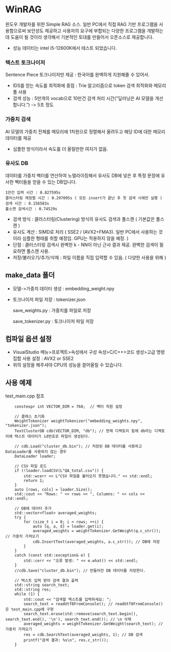 # WinRAG
 윈도우 개발자를 위한 Simple RAG 소스. 일반 PC에서 직접 RAG 기반 프로그램을 사용함으로써 보안성도 제공하고 사용자의 요구에 부합되는 다양한 프로그램을 개발하는데 도움이 될 것이라 생각해서 기본적인 토대를 만들어서 오픈소스로 제공합니다.

* 성능 데이터는 intel i5-12600K에서 테스트 되었습니다.

### 텍스트 토크나이저
Sentence Piece 토크나이저만 제공 : 한국어를 완벽하게 지원해줄 수 있어서. 
- IDS를 얻는 속도를 최적화에 중점 : Trie 알고리즘으로 token 검색 최적화와 메모리풀 사용
- 검색 성능 : 5만개의 vocab으로 10만건 검색 처리 시간("딮러닝은 AI 모델을 개선합니다.") -> 5초 정도

### 가중치 검색
AI 모델의 가중치 전체를 메모리에 1차원으로 정렬해서 올려두고 해당 ID에 대한 메모리 데이터를 제공
- 심플한 방식이라서 속도를 더 올릴만한 여지가 없음.

### 유사도 DB
데이터를 가중치 벡터를 연산하여 노멀라이징해서 유사도 DB에 넣은 후 특정 문장에 유사한 벡터들을 얻을 수 있는 DB입니다. 
```
1만건 입력 시간 : 0.827595s
클러스터링 재정렬 시간 : 0.297095s ( 모든 insert가 끝난 후 첫 검색 시에만 실행 )
검색 시간 : 0.156583s
풀스캔 검색시간 : 0.74529s
```

- 검색 방식 : 클러스터링(Clustering) 방식의 유사도 검색과 풀스캔 ( 기본값은 풀스캔 )
- 유사도 계산 : SIMD로 처리 ( SSE2 / (AVX2+FMA3). 일반 PC에서 사용하는 것이라 심플한 형태를 취할 예정임. GPU는 적용하지 않을 예정. )
- 단점 : 클러스터링 검색시 완벽한 k - NN이 아닌 근사 결과 제공. 완벽한 검색이 필요하면 풀스캔 사용.
- 저장/불러오기/추가/삭제 : 파일 이름을 직접 입력할 수 있음. ( 다양한 사용을 위해 )

## make_data 폴더
 - 모델->가중치 데이터 생성 : embedding_weight.npy
 - 토크나이저 파일 저장 : tokenizer.json
   
   save_weights.py : 가중치를 파일로 저장

   save_tokenizer.py : 토크나이저 파일 저장

## 컴파일 옵션 설정
- VisualStudio 메뉴>프로젝트>속성에서 구성 속성>C/C++>코드 생성>고급 명령 집합 사용 설정 : AVX2 or SSE2
- 위의 설정을 해주셔야 CPU의 성능을 끌어올릴 수 있습니다. 

## 사용 예제
test_main.cpp 참조
```
    constexpr int VECTOR_DIM = 768;  // 벡터 차원 설정

    // 클래스 초기화
    WeightTokenizer weightTokenizer("embedding_weights.npy", "tokenizer.json");
    TextClusterDB cdb(VECTOR_DIM, "db"); // 현재 디렉토리 밑에 db라는 디렉토리에 텍스트 데이터가 id번호로 파일이 생성된다.

    // cdb.Load("cluster_db.bin"); // 저장된 DB 데이터를 사용하고 DataLoader를 사용하지 않는 경우
    DataLoader loader;

    // CSV 파일 로드
    if (!loader.loadCSV(L"QA_total.csv")) {
        std::wcerr << L"CSV 파일을 불러오지 못했습니다." << std::endl;
        return 1;
    }
    auto [rows, cols] = loader.Size();
    std::cout << "Rows: " << rows << ", Columns: " << cols << std::endl;

    // DB에 데이터 추가
    std::vector<float> averaged_weights;
    try {
        for (size_t i = 0; i < rows; ++i) {
            auto [q, a, d] = loader.get(i);
            averaged_weights = weightTokenizer.GetWeight(q.c_str()); // 가중치 가져오기
            cdb.InsertText(averaged_weights, a.c_str()); // DB에 저장
        }
    }
    catch (const std::exception& e) {
        std::cerr << "오류 발생: " << e.what() << std::endl;
    }
    //cdb.Save("cluster_db.bin"); // 만들어진 DB 데이터를 저장한다.

    // 텍스트 입력 받아 검색 결과 출력
    std::string search_text;
    std::string res;
    while (1) {
        std::cout << "검색할 텍스트를 입력하세요: ";
        search_text = readUtf8FromConsole(); // readUtf8FromConsole()은 test_main.cpp에 구현
        search_text.erase(std::remove(search_text.begin(), search_text.end(), '\n'), search_text.end()); // \n 삭제
        averaged_weights = weightTokenizer.GetWeight(search_text); // 가중치 가져오기
        res = cdb.SearchText(averaged_weights, 1); // DB 검색
        printf("검색 결과: %s\n", res.c_str());
    }
```

